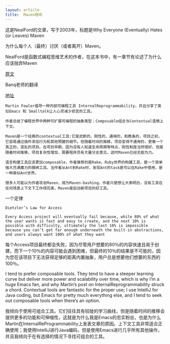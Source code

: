 ```yaml
---
layout: article
title:  Maven宿命
---
```


这是NealFord的文章，写于2003年，标题是Why Everyone (Eventually) Hates (or Leaves) Maven

为什么每个人（最终）讨厌（或者离开）Maven。

NealFord是函数式编程思维艺术的作者，在这本书中，有一章节有论述了为什么应该抛弃Maven

[原文](http://nealford.com/memeagora/2013/01/22/why_everyone_eventually_hates_maven.html)


Banq老师的翻译


[地址](https://www.jdon.com/44914)

```
Martin Fowler倡导一种内部可编程工具 InternalReprogrammability，并且分享了类似Emacs 和 Smalltalk让人心灵减少悲苦的工具。

作者总结了编程世界中两种可扩展可编程的抽象类型：Composable组合与Contextual语境上下文。

Maven是一个经典的contextual工具:它是武断的，刚性的，通用的，和教条的，项目之初，它容易通过插件添加行为和其他预建的细节。但随着时间的推移，项目变得不通用的，更像一个真正的，混乱的项目。在项目早期，因为没有人知道生命周期等特点，刚性制度当然很好，但是随着时间推移，项目复杂性增加，需要程序员有大量分支意见，这时Maven已经无能为力。

语言构建工具应该更加composable，作者推荐的是Rake，Ruby世界的构建工具，是一个简单强大充满魔力的捆绑工具。当作者从Ant到Rake时，发现Ant的task是可以在Rake中使用，是一种类似Ant世界。

很多人可能以为作者攻击Maven，成为Maven-bashing，作者只是想让大家明白，没有工具在任何场景上下文下工作得完美，Maven是启动新项目的好工具。
```

一个定律

```
Dietzler’s Law for Access

Every Access project will eventually fail because, while 80% of what the user wants is fast and easy to create, and the next 10% is possible with difficulty, ultimately the last 10% is impossible because you can’t get far enough underneath the built-in abstractions, and users always want 100% of what they want
```

每个Access项目最终都会失败，因为尽管用户想要的80％的内容快速且易于创建，而下一个10％的内容可能会遇到困难，但最终的10％的结果是不可能的，因为您在该项目下无法获得足够的距离内置抽象，用户总是想要他们想要的东西的100％。


I tend to prefer composable tools. They tend to have a steeper learning curve but deliver more power and scalability over time, which is why I’m a huge Emacs fan, and why Martin’s post on InternalReprogrammability struck a chord. Contextual tools are fantastic for the proper use; I use IntelliJ for Java coding, but Emacs for pretty much everything else, and I tend to seek out composable tools when there’s an option.

我倾向于使用可组合工具。它们往往具有较陡的学习曲线，但是随着时间的推移会提供更多的功能和可伸缩性，这就是为什么我是Emacs的忠实粉丝，也是为什么Martin在InternalReProgrammability上发表文章的原因。上下文工具非常适合正确使用；我使用IntelliJ进行Java编码，但是使用Emacs进行几乎所有其他操作，并且我倾向于在有选择的情况下寻找可组合的工具。

